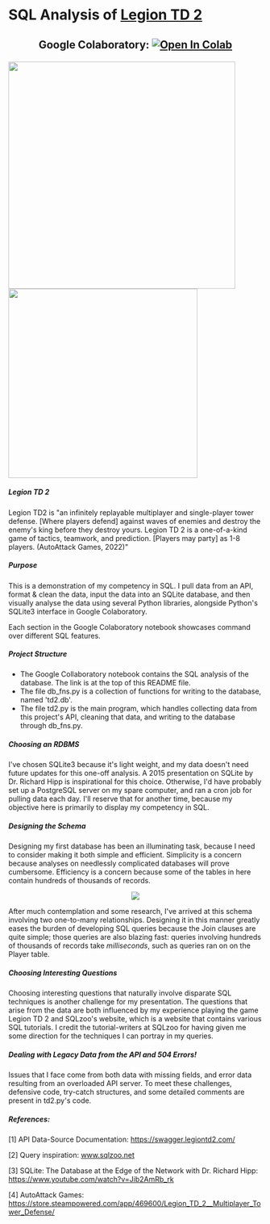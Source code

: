 # SQL Analysis of [Legion TD 2](https://legiontd2.com)
<h2 align="center">

Google Colaboratory: [![Open In Colab](https://colab.research.google.com/assets/colab-badge.svg)](https://colab.research.google.com/drive/1dwlAkNijM3ojzQPaMGoPHAqh7hWhJwxL?usp=sharing)

</h2>

<p float="left">
  <img src="https://user-images.githubusercontent.com/78244259/184516851-f0a3512e-fcc7-4e7a-a5fa-3bfdde512585.gif" width="450" />
  <img src="https://user-images.githubusercontent.com/78244259/184517075-f4c40acf-e600-43ec-b8c6-ef45659d111f.png" width="375" /> 
</p>

##### Legion TD 2
Legion TD2 is "an infinitely replayable multiplayer and single-player tower defense. [Where players defend] against waves of enemies and destroy the enemy's king before they destroy yours. Legion TD 2 is a one-of-a-kind game of tactics, teamwork, and prediction. [Players may party] as 1-8 players. (AutoAttack Games, 2022)"

##### Purpose
This is a demonstration of my competency in SQL.  I pull data from an API, format & clean the data, input the data into an SQLite database, and then visually analyse the data using several Python libraries, alongside Python's SQLite3 interface in Google Colaboratory.

Each section in the Google Colaboratory notebook showcases command over different SQL features.

##### Project Structure
- The Google Collaboratory notebook contains the SQL analysis of the database.  The link is at the top of this README file.
- The file db_fns.py is a collection of functions for writing to the database, named 'td2.db'.  
- The file td2.py is the main program, which handles collecting data from this project's API, cleaning that data, and writing to the database through db_fns.py.

##### Choosing an RDBMS
I've chosen SQLite3 because it's light weight, and my data doesn't need future updates for this one-off analysis.  A 2015 presentation on SQLite by Dr. Richard Hipp is inspirational for this choice.  Otherwise, I'd have probably set up a PostgreSQL server on my spare computer, and ran a cron job for pulling data each day.  I'll reserve that for another time, because my objective here is primarily to display my competency in SQL.

##### Designing the Schema
Designing my first database has been an illuminating task, because I need to consider making it both simple and efficient.  Simplicity is a concern because analyses on needlessly complicated databases will prove cumbersome.  Efficiency is a concern because some of the tables in here contain hundreds of thousands of records.

<p align="center">
<img src=https://user-images.githubusercontent.com/78244259/183784327-d59589e8-f450-4ed3-b1f2-a70e787a96dc.png>
</p>

After much contemplation and some research, I've arrived at this schema involving two one-to-many relationships.  Designing it in this manner greatly eases the burden of developing SQL queries because the Join clauses are quite simple; those queries are also blazing fast: queries involving hundreds of thousands of records take *milliseconds*, such as queries ran on on the Player table.

##### Choosing Interesting Questions

Choosing interesting questions that naturally involve disparate SQL techniques is another challenge for my presentation.  The questions that arise from the data are both influenced by my experience playing the game Legion TD 2 and SQLzoo's website, which is a website that contains various SQL tutorials.  I credit the tutorial-writers at SQLzoo for having given me some direction for the techniques I can portray in my queries.

##### Dealing with Legacy Data from the API and 504 Errors!

Issues that I face come from both data with missing fields, and error data resulting from an overloaded API server.  To meet these challenges, defensive code, try-catch structures, and some detailed comments are present in td2.py's code.

##### References:

[1] API Data-Source Documentation: https://swagger.legiontd2.com/

[2] Query inspiration: www.sqlzoo.net

[3] SQLite: The Database at the Edge of the Network with Dr. Richard Hipp: https://www.youtube.com/watch?v=Jib2AmRb_rk

[4] AutoAttack Games: https://store.steampowered.com/app/469600/Legion_TD_2__Multiplayer_Tower_Defense/
